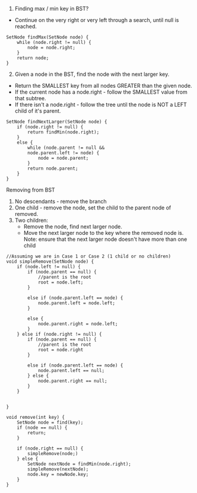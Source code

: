 1. Finding max / min key in BST?
- Continue on the very right or very left through a search, until null is reached.
```
SetNode findMax(SetNode node) {
	while (node.right != null) {
		node = node.right;
	}
	return node;
}
```

2. Given a node in the BST, find the node with the next larger key.
- Return the SMALLEST key from all nodes GREATER than the given node.
- If the current node has a node.right - follow the SMALLEST value from that subtree.
- If there isn't a node.right - follow the tree until the node is NOT a LEFT child of it's parent.
```
SetNode findNextLarger(SetNode node) {
	if (node.right != null) {
		return findMin(node.right);
	}
	else {
		while (node.parent != null &&
		node.parent.left != node) {
			node = node.parent;
		}
		return node.parent;
	}
}
```

Removing from BST
1. No descendants - remove the branch
2. One child - remove the node, set the child to the parent node of removed.
3. Two children:
	- Remove the node, find next larger node.
	- Move the next larger node to the key where the removed node is.
	Note: ensure that the next larger node doesn't have more than one child

```
//Assuming we are in Case 1 or Case 2 (1 child or no children)
void simpleRemove(SetNode node) {
	if (node.left != null) {
		if (node.parent == null) {
			//parent is the root
			root = node.left;
		}

		else if (node.parent.left == node) {
			node.parent.left = node.left;
		}

		else {
			node.parent.right = node.left;
		}
	} else if (node.right != null) {
		if (node.parent == null) {
			//parent is the root
			root = node.right
		}

		else if (node.parent.left == node) {
			node.parent.left == null;
		} else {
			node.parent.right == null;
		}
	}

	
}

void remove(int key) {
	SetNode node = find(key);
	if (node == null) {
		return;	
	}

	if (node.right == null) {
		simpleRemove(node;)
	} else {
		SetNode nextNode = findMin(node.right);
		simpleRemove(nextNode);
		node.key = newNode.key;
	}
}
```
